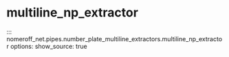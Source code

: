 # multiline_np_extractor
::: nomeroff_net.pipes.number_plate_multiline_extractors.multiline_np_extractor
        options:
            show_source: true